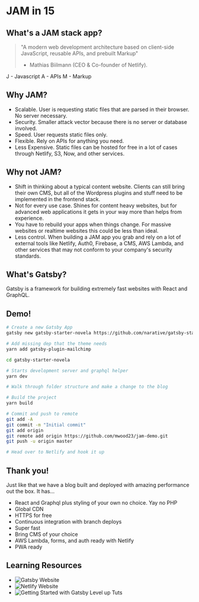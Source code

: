 # JAM in 15

## What's a JAM stack app?

> "A modern web development architecture based on client-side JavaScript, reusable APIs, and prebuilt Markup"
>
> - Mathias Biilmann (CEO & Co-founder of Netlify).

J - Javascript
A - APIs
M - Markup

## Why JAM?

- Scalable. User is requesting static files that are parsed in their browser. No server necessary.
- Security. Smaller attack vector because there is no server or database involved.
- Speed. User requests static files only.
- Flexible. Rely on APIs for anything you need.
- Less Expensive. Static files can be hosted for free in a lot of cases through Netlify, S3, Now, and other services.

## Why not JAM?

- Shift in thinking about a typical content website. Clients can still bring their own CMS, but all of the Wordpress plugins and stuff need to be implemented in the frontend stack.
- Not for every use case. Shines for content heavy websites, but for advanced web applications it gets in your way more than helps from experience.
- You have to rebuild your apps when things change. For massive websites or realtime websites this could be less than ideal.
- Less control. When building a JAM app you grab and rely on a lot of external tools like Netlify, Auth0, Firebase, a CMS, AWS Lambda, and other services that may not conform to your company's security standards.

## What's Gatsby?

Gatsby is a framework for building extremely fast websites with React and GraphQL.

## Demo!

```sh
# Create a new Gatsby App
gatsby new gatsby-starter-novela https://github.com/narative/gatsby-starter-novela

# Add missing dep that the theme needs
yarn add gatsby-plugin-mailchimp

cd gatsby-starter-novela

# Starts development server and graphql helper
yarn dev

# Walk through folder structure and make a change to the blog

# Build the project
yarn build

# Commit and push to remote
git add -A
git commit -m "Initial commit"
git add origin
git remote add origin https://github.com/mwood23/jam-demo.git
git push -u origin master

# Head over to Netlify and hook it up
```

## Thank you!

Just like that we have a blog built and deployed with amazing performance out the box. It has...

- React and Graphql plus styling of your own no choice. Yay no PHP
- Global CDN
- HTTPS for free
- Continuous integration with branch deploys
- Super fast
- Bring CMS of your choice
- AWS Lambda, forms, and auth ready with Netlify
- PWA ready

## Learning Resources

- ![Gatsby Website](https://www.gatsbyjs.org/)
- ![Netlify Website](https://www.netlify.com/)
- ![Getting Started with Gatsby Level up Tuts](https://www.youtube.com/watch?v=b2H7fWhQcdE)
